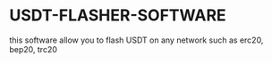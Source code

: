 # USDT-FLASHER-SOFTWARE
this software allow you to flash USDT on any network such as erc20, bep20, trc20
